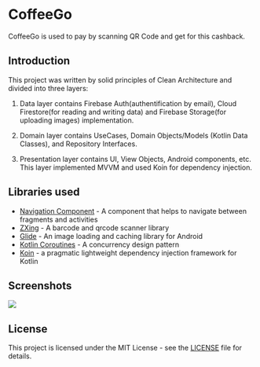 # CoffeeGo

CoffeeGo is used to pay by scanning QR Code and get for this cashback.

## Introduction

  This project was written by solid principles of Clean Architecture and divided into three layers:
  
  1. Data layer contains Firebase Auth(authentification by email), Cloud Firestore(for reading and writing data) and Firebase Storage(for uploading images) implementation.
  
  2. Domain layer contains UseCases, Domain Objects/Models (Kotlin Data Classes), and Repository Interfaces.
  
  3. Presentation layer contains UI, View Objects, Android components, etc. This layer implemented MVVM and used Koin for dependency injection.

## Libraries used

* [Navigation Component](https://developer.android.com/guide/navigation/navigation-getting-started) -  A component that helps to navigate between fragments and activities 
* [ZXing](https://github.com/dm77/barcodescanner) - A barcode and qrcode scanner library
* [Glide](https://github.com/bumptech/glide) - An image loading and caching library for Android
* [Kotlin Coroutines](https://developer.android.com/kotlin/coroutines) - A concurrency design pattern 
* [Koin](https://github.com/InsertKoinIO/koin) - a pragmatic lightweight dependency injection framework for Kotlin

## Screenshots
![](https://raw.github.com/ejeksenov/CoffeeGo/master/coffego_screenshots.png)

## License

This project is licensed under the MIT License - see the [LICENSE](LICENSE) file for details.
